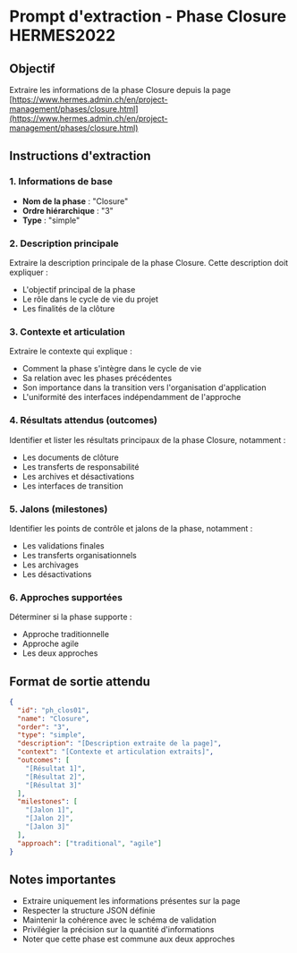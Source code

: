 # Prompt d'extraction - Phase Closure HERMES2022

## Objectif
Extraire les informations de la phase Closure depuis la page [https://www.hermes.admin.ch/en/project-management/phases/closure.html](https://www.hermes.admin.ch/en/project-management/phases/closure.html)

## Instructions d'extraction

### 1. Informations de base
- **Nom de la phase** : "Closure"
- **Ordre hiérarchique** : "3"
- **Type** : "simple"

### 2. Description principale
Extraire la description principale de la phase Closure. Cette description doit expliquer :
- L'objectif principal de la phase
- Le rôle dans le cycle de vie du projet
- Les finalités de la clôture

### 3. Contexte et articulation
Extraire le contexte qui explique :
- Comment la phase s'intègre dans le cycle de vie
- Sa relation avec les phases précédentes
- Son importance dans la transition vers l'organisation d'application
- L'uniformité des interfaces indépendamment de l'approche

### 4. Résultats attendus (outcomes)
Identifier et lister les résultats principaux de la phase Closure, notamment :
- Les documents de clôture
- Les transferts de responsabilité
- Les archives et désactivations
- Les interfaces de transition

### 5. Jalons (milestones)
Identifier les points de contrôle et jalons de la phase, notamment :
- Les validations finales
- Les transferts organisationnels
- Les archivages
- Les désactivations

### 6. Approches supportées
Déterminer si la phase supporte :
- Approche traditionnelle
- Approche agile
- Les deux approches

## Format de sortie attendu

```json
{
  "id": "ph_clos01",
  "name": "Closure",
  "order": "3",
  "type": "simple",
  "description": "[Description extraite de la page]",
  "context": "[Contexte et articulation extraits]",
  "outcomes": [
    "[Résultat 1]",
    "[Résultat 2]",
    "[Résultat 3]"
  ],
  "milestones": [
    "[Jalon 1]",
    "[Jalon 2]",
    "[Jalon 3]"
  ],
  "approach": ["traditional", "agile"]
}
```

## Notes importantes
- Extraire uniquement les informations présentes sur la page
- Respecter la structure JSON définie
- Maintenir la cohérence avec le schéma de validation
- Privilégier la précision sur la quantité d'informations
- Noter que cette phase est commune aux deux approches
